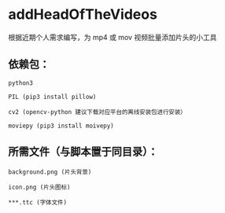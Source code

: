 # addHeadOfTheVideos
根据近期个人需求编写，为 mp4 或 mov 视频批量添加片头的小工具

## 依赖包：
    python3
    
    PIL (pip3 install pillow)
    
    cv2 (opencv-python 建议下载对应平台的离线安装包进行安装）
    
    moviepy (pip3 install moivepy)
    
    
## 所需文件（与脚本置于同目录）：

    background.png (片头背景)
   
    icon.png (片头图标)
   
    ***.ttc (字体文件)
   
